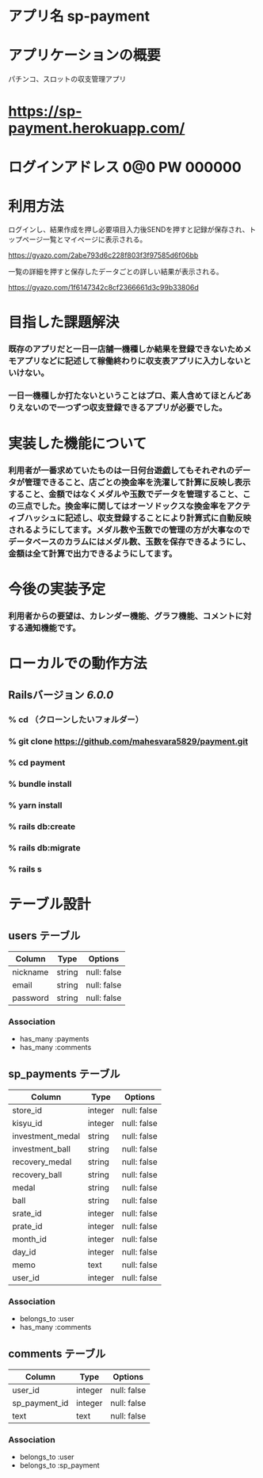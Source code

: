 # アプリ名 sp-payment

# アプリケーションの概要  
パチンコ、スロットの収支管理アプリ

# https://sp-payment.herokuapp.com/

# ログインアドレス 0@0 PW 000000

# 利用方法  
ログインし、結果作成を押し必要項目入力後SENDを押すと記録が保存され、トップページ一覧とマイページに表示される。  

https://gyazo.com/2abe793d6c228f803f3f97585d6f06bb 

一覧の詳細を押すと保存したデータごとの詳しい結果が表示される。

https://gyazo.com/1f6147342c8cf2366661d3c99b33806d

# 目指した課題解決
### 既存のアプリだと一日一店舗一機種しか結果を登録できないためメモアプリなどに記述して稼働終わりに収支表アプリに入力しないといけない。  
### 一日一機種しか打たないということはプロ、素人含めてほとんどありえないので一つずつ収支登録できるアプリが必要でした。

# 実装した機能について
### 利用者が一番求めていたものは一日何台遊戯してもそれぞれのデータが管理できること、店ごとの換金率を洗濯して計算に反映し表示すること、金額ではなくメダルや玉数でデータを管理すること、この三点でした。換金率に関してはオーソドックスな換金率をアクティブハッシュに記述し、収支登録することにより計算式に自動反映されるようにしてます。メダル数や玉数での管理の方が大事なのでデータベースのカラムにはメダル数、玉数を保存できるようにし、金額は全て計算で出力できるようにしてます。

# 今後の実装予定
### 利用者からの要望は、カレンダー機能、グラフ機能、コメントに対する通知機能です。

# ローカルでの動作方法
## Railsバージョン _6.0.0_
### % cd （クローンしたいフォルダー）
### % git clone https://github.com/mahesvara5829/payment.git
### % cd payment
### % bundle install
### % yarn install 
### % rails db:create
### % rails db:migrate
### % rails s



# テーブル設計

## users テーブル

| Column   | Type   | Options     |
| -------- | ------ | ----------- |
| nickname | string | null: false |
| email    | string | null: false |
| password | string | null: false |

### Association

- has_many :payments
- has_many :comments

## sp_payments テーブル

| Column          | Type    | Options     |
| --------------- | ------- | ----------- |
| store_id        | integer | null: false |
| kisyu_id        | integer | null: false |
| investment_medal| string  | null: false |
| investment_ball | string  | null: false |
| recovery_medal  | string  | null: false |
| recovery_ball   | string  | null: false |
| medal           | string  | null: false |
| ball            | string  | null: false |
| srate_id        | integer | null: false |
| prate_id        | integer | null: false |
| month_id        | integer | null: false |
| day_id          | integer | null: false |
| memo            | text    | null: false |
| user_id         | integer | null: false |

### Association

- belongs_to :user
- has_many :comments

## comments テーブル

| Column        | Type    | Options     |
| ------------- | ------- | ----------- |
| user_id       | integer | null: false |
| sp_payment_id | integer | null: false |
| text          | text    | null: false |

### Association

- belongs_to :user
- belongs_to :sp_payment